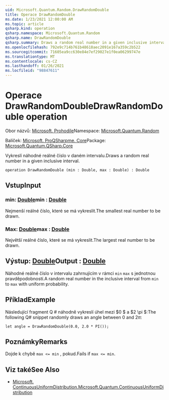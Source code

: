 ```yaml
---
uid: Microsoft.Quantum.Random.DrawRandomDouble
title: Operace DrawRandomDouble
ms.date: 1/23/2021 12:00:00 AM
ms.topic: article
qsharp.kind: operation
qsharp.namespace: Microsoft.Quantum.Random
qsharp.name: DrawRandomDouble
qsharp.summary: Draws a random real number in a given inclusive interval.
ms.openlocfilehash: 792e9c714b761b48618aec2091e167a359c2b522
ms.sourcegitcommit: 71605ea9cc630e84e7ef29027e1f0ea06299747e
ms.translationtype: MT
ms.contentlocale: cs-CZ
ms.lasthandoff: 01/26/2021
ms.locfileid: "98847611"
---
```

# <a name="drawrandomdouble-operation"></a><span data-ttu-id="e5bd6-102">Operace DrawRandomDouble</span><span class="sxs-lookup"><span data-stu-id="e5bd6-102">DrawRandomDouble operation</span></span>

<span data-ttu-id="e5bd6-103">Obor názvů: [Microsoft. Prohodile](xref:Microsoft.Quantum.Random)</span><span class="sxs-lookup"><span data-stu-id="e5bd6-103">Namespace: [Microsoft.Quantum.Random](xref:Microsoft.Quantum.Random)</span></span>

<span data-ttu-id="e5bd6-104">Balíček: [Microsoft. ProQSharpme. Core](https://nuget.org/packages/Microsoft.Quantum.QSharp.Core)</span><span class="sxs-lookup"><span data-stu-id="e5bd6-104">Package: [Microsoft.Quantum.QSharp.Core](https://nuget.org/packages/Microsoft.Quantum.QSharp.Core)</span></span>


<span data-ttu-id="e5bd6-105">Vykreslí náhodné reálné číslo v daném intervalu.</span><span class="sxs-lookup"><span data-stu-id="e5bd6-105">Draws a random real number in a given inclusive interval.</span></span>

```qsharp
operation DrawRandomDouble (min : Double, max : Double) : Double
```


## <a name="input"></a><span data-ttu-id="e5bd6-106">Vstup</span><span class="sxs-lookup"><span data-stu-id="e5bd6-106">Input</span></span>

### <a name="min--double"></a><span data-ttu-id="e5bd6-107">min: [Double](xref:microsoft.quantum.lang-ref.double)</span><span class="sxs-lookup"><span data-stu-id="e5bd6-107">min : [Double](xref:microsoft.quantum.lang-ref.double)</span></span>

<span data-ttu-id="e5bd6-108">Nejmenší reálné číslo, které se má vykreslit.</span><span class="sxs-lookup"><span data-stu-id="e5bd6-108">The smallest real number to be drawn.</span></span>


### <a name="max--double"></a><span data-ttu-id="e5bd6-109">Max: [Double](xref:microsoft.quantum.lang-ref.double)</span><span class="sxs-lookup"><span data-stu-id="e5bd6-109">max : [Double](xref:microsoft.quantum.lang-ref.double)</span></span>

<span data-ttu-id="e5bd6-110">Největší reálné číslo, které se má vykreslit.</span><span class="sxs-lookup"><span data-stu-id="e5bd6-110">The largest real number to be drawn.</span></span>



## <a name="output--double"></a><span data-ttu-id="e5bd6-111">Výstup: [Double](xref:microsoft.quantum.lang-ref.double)</span><span class="sxs-lookup"><span data-stu-id="e5bd6-111">Output : [Double](xref:microsoft.quantum.lang-ref.double)</span></span>

<span data-ttu-id="e5bd6-112">Náhodné reálné číslo v intervalu zahrnujícím v rámci `min` `max` s jednotnou pravděpodobností.</span><span class="sxs-lookup"><span data-stu-id="e5bd6-112">A random real number in the inclusive interval from `min` to `max` with uniform probability.</span></span>

## <a name="example"></a><span data-ttu-id="e5bd6-113">Příklad</span><span class="sxs-lookup"><span data-stu-id="e5bd6-113">Example</span></span>

<span data-ttu-id="e5bd6-114">Následující fragment Q # náhodně vykreslí úhel mezi $0 $ a $2 \pi $:</span><span class="sxs-lookup"><span data-stu-id="e5bd6-114">The following Q# snippet randomly draws an angle between $0$ and $2 \pi$:</span></span>

```qsharp
let angle = DrawRandomDouble(0.0, 2.0 * PI());
```

## <a name="remarks"></a><span data-ttu-id="e5bd6-115">Poznámky</span><span class="sxs-lookup"><span data-stu-id="e5bd6-115">Remarks</span></span>

<span data-ttu-id="e5bd6-116">Dojde k chybě `max <= min` , pokud.</span><span class="sxs-lookup"><span data-stu-id="e5bd6-116">Fails if `max <= min`.</span></span>

## <a name="see-also"></a><span data-ttu-id="e5bd6-117">Viz také</span><span class="sxs-lookup"><span data-stu-id="e5bd6-117">See Also</span></span>

- [<span data-ttu-id="e5bd6-118">Microsoft. ContinuousUniformDistribution.</span><span class="sxs-lookup"><span data-stu-id="e5bd6-118">Microsoft.Quantum.ContinuousUniformDistribution</span></span>](xref:Microsoft.Quantum.ContinuousUniformDistribution)
